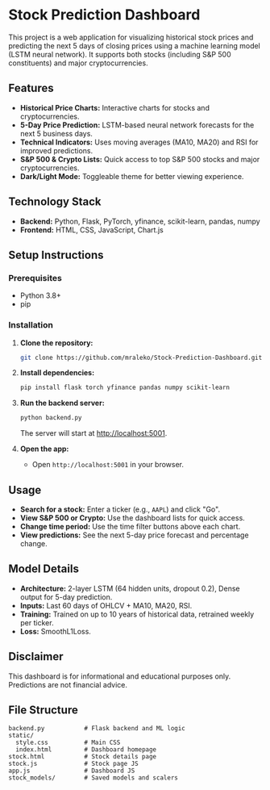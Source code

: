 # Stock Prediction Dashboard

This project is a web application for visualizing historical stock prices and predicting the next 5 days of closing prices using a machine learning model (LSTM neural network). It supports both stocks (including S&P 500 constituents) and major cryptocurrencies.

## Features

- **Historical Price Charts:** Interactive charts for stocks and cryptocurrencies.
- **5-Day Price Prediction:** LSTM-based neural network forecasts for the next 5 business days.
- **Technical Indicators:** Uses moving averages (MA10, MA20) and RSI for improved predictions.
- **S&P 500 & Crypto Lists:** Quick access to top S&P 500 stocks and major cryptocurrencies.
- **Dark/Light Mode:** Toggleable theme for better viewing experience.

## Technology Stack

- **Backend:** Python, Flask, PyTorch, yfinance, scikit-learn, pandas, numpy
- **Frontend:** HTML, CSS, JavaScript, Chart.js

## Setup Instructions

### Prerequisites

- Python 3.8+
- pip

### Installation

1. **Clone the repository:**
    ```bash
    git clone https://github.com/mraleko/Stock-Prediction-Dashboard.git
    ```

2. **Install dependencies:**
    ```bash
    pip install flask torch yfinance pandas numpy scikit-learn
    ```

3. **Run the backend server:**
    ```bash
    python backend.py
    ```
    The server will start at [http://localhost:5001](http://localhost:5001).

4. **Open the app:**
    - Open `http://localhost:5001` in your browser.

## Usage

- **Search for a stock:** Enter a ticker (e.g., `AAPL`) and click "Go".
- **View S&P 500 or Crypto:** Use the dashboard lists for quick access.
- **Change time period:** Use the time filter buttons above each chart.
- **View predictions:** See the next 5-day price forecast and percentage change.

## Model Details

- **Architecture:** 2-layer LSTM (64 hidden units, dropout 0.2), Dense output for 5-day prediction.
- **Inputs:** Last 60 days of OHLCV + MA10, MA20, RSI.
- **Training:** Trained on up to 10 years of historical data, retrained weekly per ticker.
- **Loss:** SmoothL1Loss.

## Disclaimer

This dashboard is for informational and educational purposes only. Predictions are not financial advice.

## File Structure

```
backend.py           # Flask backend and ML logic
static/
  style.css          # Main CSS
  index.html         # Dashboard homepage
stock.html           # Stock details page
stock.js             # Stock page JS
app.js               # Dashboard JS
stock_models/        # Saved models and scalers
```
